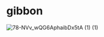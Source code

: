 # gibbon

![78-NVv_wQG6AphaibDx5tA (1) (1)](https://github.com/user-attachments/assets/a1f5961d-dd46-4667-9946-9bf52d40a889)
